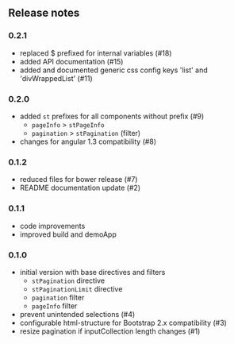 ## Release notes

### 0.2.1

* replaced $ prefixed for internal variables (#18)
* added API documentation (#15)
* added and documented generic css config keys 'list' and 'divWrappedList' (#11)

### 0.2.0

* added `st` prefixes for all components without prefix (#9)
    * `pageInfo` > `stPageInfo`
    * `pagination` > `stPagination` (filter)
* changes for angular 1.3 compatibility (#8)

### 0.1.2
* reduced files for bower release (#7)
* README documentation update (#2)

### 0.1.1

* code improvements
* improved build and demoApp

### 0.1.0

* initial version with base directives and filters
    * `stPagination` directive
    * `stPaginationLimit` directive
    * `pagination` filter
    * `pageInfo` filter
* prevent unintended selections (#4)
* configurable html-structure for Bootstrap 2.x compatibility (#3)
* resize pagination if inputCollection length changes (#1)
